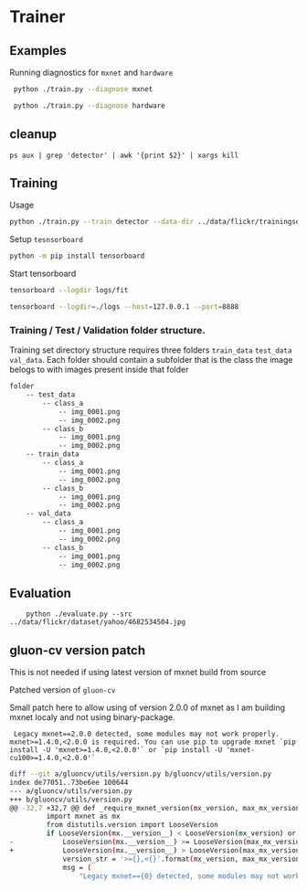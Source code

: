 # Trainer

## Examples

Running diagnostics for `mxnet` and `hardware`

```bash
 python ./train.py --diagnose mxnet

```

```bash
 python ./train.py --diagnose hardware
```

## cleanup

```
ps aux | grep 'detector' | awk '{print $2}' | xargs kill
```

## Training

Usage

```bash
python ./train.py --train detector --data-dir ../data/flickr/trainingset
```

Setup `tesnsorboard`

```bash
python -m pip install tensorboard
```

Start tensorboard

```bash
tensorboard --logdir logs/fit

tensorboard --logdir=./logs --host=127.0.0.1 --port=8888
```


### Training / Test / Validation folder structure.

Training set directory structure requires three folders `train_data` `test_data` `val_data`.
Each folder should contain a subfolder that is the class the image belogs to with images present inside that folder

```bash
folder
    -- test_data
        -- class_a
            -- img_0001.png
            -- img_0002.png
        -- class_b
            -- img_0001.png
            -- img_0002.png
    -- train_data
        -- class_a
            -- img_0001.png
            -- img_0002.png
        -- class_b
            -- img_0001.png
            -- img_0002.png
    -- val_data
        -- class_a
            -- img_0001.png
            -- img_0002.png
        -- class_b
            -- img_0001.png
            -- img_0002.png
```


## Evaluation

```
    python ./evaluate.py --src ../data/flickr/dataset/yahoo/4682534504.jpg
```

## gluon-cv version patch

This is not needed if using latest version of mxnet build from source

Patched version of `gluon-cv`

Small patch here to allow using of version 2.0.0 of mxnet as I am building mxnet localy and not using binary-package.

```text
 Legacy mxnet==2.0.0 detected, some modules may not work properly. mxnet>=1.4.0,<2.0.0 is required. You can use pip to upgrade mxnet `pip install -U 'mxnet>=1.4.0,<2.0.0'` or `pip install -U 'mxnet-cu100>=1.4.0,<2.0.0'` 
```


```bash
diff --git a/gluoncv/utils/version.py b/gluoncv/utils/version.py
index de77051..73be6ee 100644
--- a/gluoncv/utils/version.py
+++ b/gluoncv/utils/version.py
@@ -32,7 +32,7 @@ def _require_mxnet_version(mx_version, max_mx_version='2.0.0'):
         import mxnet as mx
         from distutils.version import LooseVersion
         if LooseVersion(mx.__version__) < LooseVersion(mx_version) or \
-            LooseVersion(mx.__version__) >= LooseVersion(max_mx_version):
+            LooseVersion(mx.__version__) > LooseVersion(max_mx_version):
             version_str = '>={},<{}'.format(mx_version, max_mx_version)
             msg = (
                 "Legacy mxnet=={0} detected, some modules may not work properly. "

```
